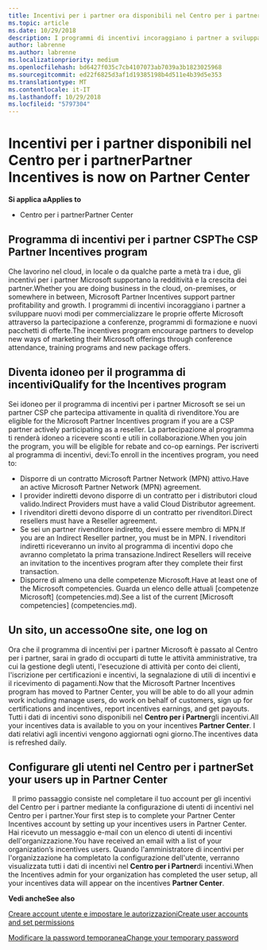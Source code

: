 ```yaml
---
title: Incentivi per i partner ora disponibili nel Centro per i partner | Centro per i partner
ms.topic: article
ms.date: 10/29/2018
description: I programmi di incentivi incoraggiano i partner a sviluppare nuove tecniche di marketing, offrire formazione e altro
author: labrenne
ms.author: labrenne
ms.localizationpriority: medium
ms.openlocfilehash: bd6427f035c7cb4107073ab7039a3b1823025968
ms.sourcegitcommit: ed22f6825d3af1d19385198b4d511e4b39d5e353
ms.translationtype: MT
ms.contentlocale: it-IT
ms.lasthandoff: 10/29/2018
ms.locfileid: "5797304"
---
```

# <a name="partner-incentives-is-now-on-partner-center"></a><span data-ttu-id="17dcc-103">Incentivi per i partner disponibili nel Centro per i partner</span><span class="sxs-lookup"><span data-stu-id="17dcc-103">Partner Incentives is now on Partner Center</span></span> 

**<span data-ttu-id="17dcc-104">Si applica a</span><span class="sxs-lookup"><span data-stu-id="17dcc-104">Applies to</span></span>**

-  <span data-ttu-id="17dcc-105">Centro per i partner</span><span class="sxs-lookup"><span data-stu-id="17dcc-105">Partner Center</span></span>

## <a name="the-csp-partner-incentives-program"></a><span data-ttu-id="17dcc-106">Programma di incentivi per i partner CSP</span><span class="sxs-lookup"><span data-stu-id="17dcc-106">The CSP Partner Incentives program</span></span>

<span data-ttu-id="17dcc-107">Che lavorino nel cloud, in locale o da qualche parte a metà tra i due, gli incentivi per i partner Microsoft supportano la redditività e la crescita dei partner.</span><span class="sxs-lookup"><span data-stu-id="17dcc-107">Whether you are doing business in the cloud, on-premises, or somewhere in between, Microsoft Partner Incentives support partner profitability and growth.</span></span> <span data-ttu-id="17dcc-108">I programmi di incentivi incoraggiano i partner a sviluppare nuovi modi per commercializzare le proprie offerte Microsoft attraverso la partecipazione a conferenze, programmi di formazione e nuovi pacchetti di offerte.</span><span class="sxs-lookup"><span data-stu-id="17dcc-108">The incentives program encourage partners to develop new ways of marketing their Microsoft offerings through conference attendance, training programs and new package offers.</span></span> 

## <a name="qualify-for-the-incentives-program"></a><span data-ttu-id="17dcc-109">Diventa idoneo per il programma di incentivi</span><span class="sxs-lookup"><span data-stu-id="17dcc-109">Qualify for the Incentives program</span></span>

<span data-ttu-id="17dcc-110">Sei idoneo per il programma di incentivi per i partner Microsoft se sei un partner CSP che partecipa attivamente in qualità di rivenditore.</span><span class="sxs-lookup"><span data-stu-id="17dcc-110">You are eligible for the Microsoft Partner Incentives program if you are a CSP partner actively participating as a reseller.</span></span>
<span data-ttu-id="17dcc-111">La partecipazione al programma ti renderà idoneo a ricevere sconti e utili in collaborazione.</span><span class="sxs-lookup"><span data-stu-id="17dcc-111">When you join the program, you will be eligible for rebate and co-op earnings.</span></span> <span data-ttu-id="17dcc-112">Per iscriverti al programma di incentivi, devi:</span><span class="sxs-lookup"><span data-stu-id="17dcc-112">To enroll in the incentives program, you need to:</span></span> 
-   <span data-ttu-id="17dcc-113">Disporre di un contratto Microsoft Partner Network (MPN) attivo.</span><span class="sxs-lookup"><span data-stu-id="17dcc-113">Have an active Microsoft Partner Network (MPN) agreement.</span></span>  
-   <span data-ttu-id="17dcc-114">I provider indiretti devono disporre di un contratto per i distributori cloud valido.</span><span class="sxs-lookup"><span data-stu-id="17dcc-114">Indirect Providers must have a valid Cloud Distributor agreement.</span></span>
-   <span data-ttu-id="17dcc-115">I rivenditori diretti devono disporre di un contratto per rivenditori.</span><span class="sxs-lookup"><span data-stu-id="17dcc-115">Direct resellers must have a Reseller agreement.</span></span>
-   <span data-ttu-id="17dcc-116">Se sei un partner rivenditore indiretto, devi essere membro di MPN.</span><span class="sxs-lookup"><span data-stu-id="17dcc-116">If you are an Indirect Reseller partner, you must be in MPN.</span></span> <span data-ttu-id="17dcc-117">I rivenditori indiretti riceveranno un invito al programma di incentivi dopo che avranno completato la prima transazione.</span><span class="sxs-lookup"><span data-stu-id="17dcc-117">Indirect Resellers will receive an invitation to the incentives program after they complete their first transaction.</span></span> 
-   <span data-ttu-id="17dcc-118">Disporre di almeno una delle competenze Microsoft.</span><span class="sxs-lookup"><span data-stu-id="17dcc-118">Have at least one of the Microsoft competencies.</span></span> <span data-ttu-id="17dcc-119">Guarda un elenco delle attuali [competenze Microsoft] (competencies.md).</span><span class="sxs-lookup"><span data-stu-id="17dcc-119">See a list of the current [Microsoft competencies] (competencies.md).</span></span>

## <a name="one-site-one-log-on"></a><span data-ttu-id="17dcc-120">Un sito, un accesso</span><span class="sxs-lookup"><span data-stu-id="17dcc-120">One site, one log on</span></span>

<span data-ttu-id="17dcc-121">Ora che il programma di incentivi per i partner Microsoft è passato al Centro per i partner, sarai in grado di occuparti di tutte le attività amministrative, tra cui la gestione degli utenti, l'esecuzione di attività per conto dei clienti, l'iscrizione per certificazioni e incentivi, la segnalazione di utili di incentivi e il ricevimento di pagamenti.</span><span class="sxs-lookup"><span data-stu-id="17dcc-121">Now that the Microsoft Partner Incentives program has moved to Partner Center, you will be able to do all your admin work including manage users, do work on behalf of customers, sign up for certifications and incentives, report incentives earnings, and get payouts.</span></span> <span data-ttu-id="17dcc-122">Tutti i dati di incentivi sono disponibili nel **Centro per i Partner**gli incentivi.</span><span class="sxs-lookup"><span data-stu-id="17dcc-122">All your incentives data is available to you on your incentives **Partner Center**.</span></span> <span data-ttu-id="17dcc-123">I dati relativi agli incentivi vengono aggiornati ogni giorno.</span><span class="sxs-lookup"><span data-stu-id="17dcc-123">The incentives data is refreshed daily.</span></span>
 
## <a name="set-your-users-up-in-partner-center"></a><span data-ttu-id="17dcc-124">Configurare gli utenti nel Centro per i partner</span><span class="sxs-lookup"><span data-stu-id="17dcc-124">Set your users up in Partner Center</span></span>
 
<span data-ttu-id="17dcc-125">Il primo passaggio consiste nel completare il tuo account per gli incentivi del Centro per i partner mediante la configurazione di utenti di incentivi nel Centro per i partner.</span><span class="sxs-lookup"><span data-stu-id="17dcc-125">Your first step is to complete your Partner Center Incentives account by setting up your incentives users in Partner Center.</span></span> <span data-ttu-id="17dcc-126">Hai ricevuto un messaggio e-mail con un elenco di utenti di incentivi dell'organizzazione.</span><span class="sxs-lookup"><span data-stu-id="17dcc-126">You have received an email with a list of your organization’s incentives users.</span></span> <span data-ttu-id="17dcc-127">Quando l'amministratore di incentivi per l'organizzazione ha completato la configurazione dell'utente, verranno visualizzata tutti i dati di incentivi nel **Centro per i Partner**di incentivi.</span><span class="sxs-lookup"><span data-stu-id="17dcc-127">When the Incentives admin for your organization has completed the user setup, all your incentives data will appear on the incentives **Partner Center**.</span></span>

**<span data-ttu-id="17dcc-128">Vedi anche</span><span class="sxs-lookup"><span data-stu-id="17dcc-128">See also</span></span>**

[<span data-ttu-id="17dcc-129">Creare account utente e impostare le autorizzazioni</span><span class="sxs-lookup"><span data-stu-id="17dcc-129">Create user accounts and set permissions</span></span>](create-user-accounts-and-set-permissions.md)

[<span data-ttu-id="17dcc-130">Modificare la password temporanea</span><span class="sxs-lookup"><span data-stu-id="17dcc-130">Change your temporary password</span></span>](change-your-temporary-password.md)


